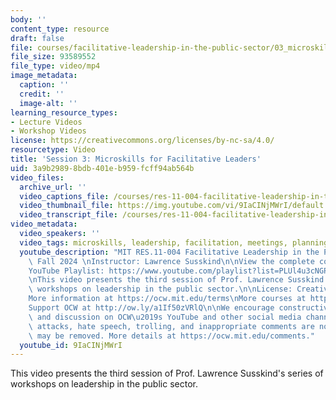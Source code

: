 ```yaml
---
body: ''
content_type: resource
draft: false
file: courses/facilitative-leadership-in-the-public-sector/03_microskills_for_facilitative_leaders_v5-1080p_360p_16_9.mp4
file_size: 93589552
file_type: video/mp4
image_metadata:
  caption: ''
  credit: ''
  image-alt: ''
learning_resource_types:
- Lecture Videos
- Workshop Videos
license: https://creativecommons.org/licenses/by-nc-sa/4.0/
resourcetype: Video
title: 'Session 3: Microskills for Facilitative Leaders'
uid: 3a9b2989-8bdb-401e-b959-fcff94ab564b
video_files:
  archive_url: ''
  video_captions_file: /courses/res-11-004-facilitative-leadership-in-the-public-sector-fall-2024/1PjXOJPuwg-eYk3M5hwjlNZFG6JBKWBUy_transcript.webvtt
  video_thumbnail_file: https://img.youtube.com/vi/9IaCINjMWrI/default.jpg
  video_transcript_file: /courses/res-11-004-facilitative-leadership-in-the-public-sector-fall-2024/1PjXOJPuwg-eYk3M5hwjlNZFG6JBKWBUy_transcript.pdf
video_metadata:
  video_speakers: ''
  video_tags: microskills, leadership, facilitation, meetings, planning, public sector
  youtube_description: "MIT RES.11-004 Facilitative Leadership in the Public Sector,\
    \ Fall 2024 \nInstructor: Lawrence Susskind\n\nView the complete course: https://ocw.mit.edu/courses/res-11-004-facilitative-leadership-in-the-public-sector-fall-2024\n\
    YouTube Playlist: https://www.youtube.com/playlist?list=PLUl4u3cNGP60O02XvPeXfmDpv3Dir9q0T\n\
    \nThis video presents the third session of Prof. Lawrence Susskind's series of\
    \ workshops on leadership in the public sector.\n\nLicense: Creative Commons BY-NC-SA\n\
    More information at https://ocw.mit.edu/terms\nMore courses at https://ocw.mit.edu\n\
    Support OCW at http://ow.ly/a1If50zVRlQ\n\nWe encourage constructive comments\
    \ and discussion on OCW\u2019s YouTube and other social media channels. Personal\
    \ attacks, hate speech, trolling, and inappropriate comments are not allowed and\
    \ may be removed. More details at https://ocw.mit.edu/comments."
  youtube_id: 9IaCINjMWrI
---
```

This video presents the third session of Prof. Lawrence Susskind's series of workshops on leadership in the public sector.